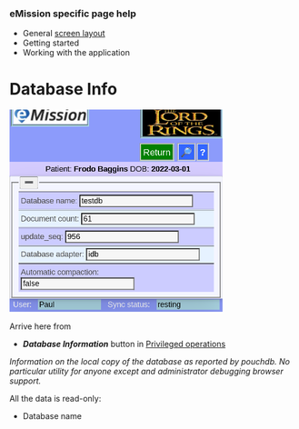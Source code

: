 ### eMission specific page help
* General [screen layout](/help/GeneralLayout.md)
* Getting started
* Working with the application


# Database Info
![](/images/DatabaseInfo.png)

Arrive here from

* *__Database Information__* button in [Privileged operations](/help/Administration.md)

*Information on the local copy of the database as reported by pouchdb. No particular utility for anyone except and administrator debugging browser support.*

All the data is read-only:

* Database name
